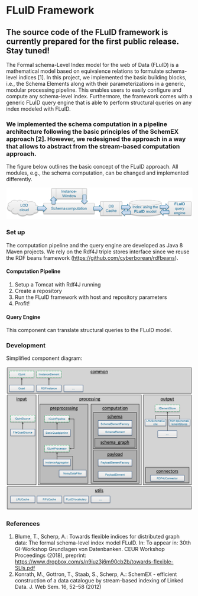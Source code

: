 # FLuID Framework

## The source code of the FLuID framework is currently prepared for the first public release. Stay tuned!

The Formal schema-Level Index model for the web of Data (FLuID) is a mathematical model based on equivalence relations to formulate schema-level indices [1]. In this project, we implemented the basic building blocks, i.e., the Schema Elements along with their parameterizations in a generic, modular processing pipeline. This enables users to easily configure and compute any schema-level index. 
Furthermore, the framework comes with a generic FLuID query engine that is able to perform structural queries on any index modeled with FLuID.

### We implemented the schema computation in a pipeline architecture following the basic principles of the SchemEX approach [2]. However, we redesigned the approach in a way that allows to abstract from the stream-based computation approach. 

The figure below outlines the basic concept of the FLuID approach. All modules, e.g., the schema computation, can be changed and implemented differently. 

![framework-architecture](documents/images/fluid-framework-concept.png)

### Set up

The computation pipeline and the query engine are developed as Java 8 Maven projects. We rely on the Rdf4J triple stores interface since we reuse the RDF beans framework (https://github.com/cyberborean/rdfbeans). 

#### Computation Pipeline

1. Setup a Tomcat with Rdf4J running
2. Create a repository
3. Run the FLuID framework with host and repository parameters
4. Profit!


#### Query Engine

This component can translate structural queries to the FLuID model.

### Development

Simplified component diagram:

![framework-components-simplified](documents/images/fluid-framework-architecture.png)



### References

1. Blume, T., Scherp, A.: Towards flexible indices for distributed graph data: The formal schema-level index model FLuID. In: To appear in: 30th GI-Workshop Grundlagen von Datenbanken. CEUR Workshop Proceedings (2018), preprint: https://www.dropbox.com/s/n9iuz3j6m90cb2b/towards-flexible-SLIs.pdf
2. Konrath, M., Gottron, T., Staab, S., Scherp, A.: SchemEX - efficient construction of a data catalogue by stream-based indexing of Linked Data. J. Web Sem. 16, 52–58 (2012)